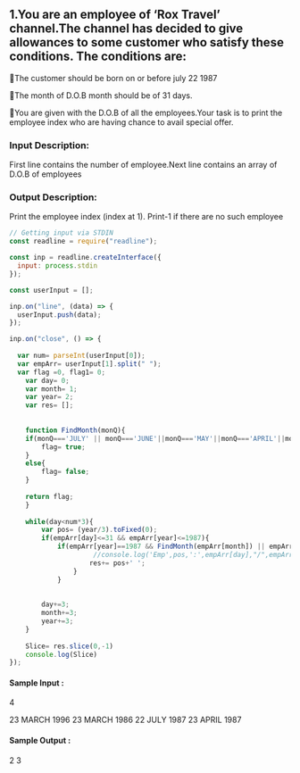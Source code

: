 ## 1.You are an employee of ‘Rox Travel’ channel.The channel has decided to give allowances to some customer who satisfy these conditions. The conditions are:

  🔹The customer should be born on or before july 22 1987
  
  🔹The month of D.O.B month should be of 31 days.
  
  🔹You are given with the D.O.B of all the employees.Your task is to print the employee index who are having chance to avail special offer.

### Input Description:
First line contains the number of employee.Next line contains an array of D.O.B of employees

### Output Description:
Print the employee index (index at 1). Print-1 if there are no such employee
```js
// Getting input via STDIN
const readline = require("readline");

const inp = readline.createInterface({
  input: process.stdin
});

const userInput = [];

inp.on("line", (data) => {
  userInput.push(data);
});

inp.on("close", () => {
    
  var num= parseInt(userInput[0]);
  var empArr= userInput[1].split(" ");
  var flag =0, flag1= 0;
    var day= 0;
    var month= 1;
    var year= 2;
    var res= [];
    
    
    function FindMonth(monQ){
    if(monQ==='JULY' || monQ==='JUNE'||monQ==='MAY'||monQ==='APRIL'||monQ==='MARCH'||monQ==='FEBRUARY'||monQ==='JANUARY'){
        flag= true;
    }
    else{
        flag= false;
    }
    
    return flag;
    }
    
    while(day<num*3){
        var pos= (year/3).toFixed(0);
        if(empArr[day]<=31 && empArr[year]<=1987){
            if(empArr[year]==1987 && FindMonth(empArr[month]) || empArr[year]<1987){
                     //console.log('Emp',pos,':',empArr[day],"/",empArr[month],"/",empArr[year]);
                    res+= pos+' ';
                }
            }
            
        
        day+=3;
        month+=3;
        year+=3;
    }
    
    Slice= res.slice(0,-1)
    console.log(Slice)
});
```

#### Sample Input :
4

23 MARCH 1996 23 MARCH 1986 22 JULY 1987 23 APRIL 1987

#### Sample Output :
2 3

